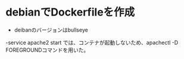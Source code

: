 # debianでDockerfileを作成

- deibanのバージョンはbullseye

-service apache2 start では、コンテナが起動しないため、apachectl -D FOREGROUNDコマンドを用いた。
